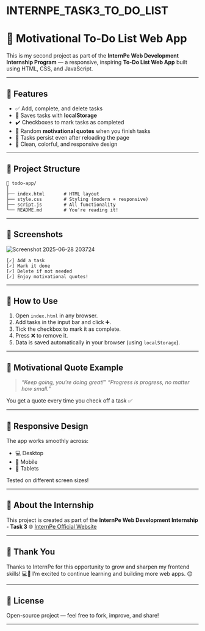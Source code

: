 # INTERNPE_TASK3_TO_DO_LIST

# 🌟 Motivational To-Do List Web App

This is my second project as part of the **InternPe Web Development Internship Program** — a responsive, inspiring **To-Do List Web App** built using HTML, CSS, and JavaScript.

---

## 🚀 Features

- ✅ Add, complete, and delete tasks
- 💾 Saves tasks with **localStorage**
- ✔️ Checkboxes to mark tasks as completed
- 💬 Random **motivational quotes** when you finish tasks
- 🔄 Tasks persist even after reloading the page
- 🎨 Clean, colorful, and responsive design

---

## 📁 Project Structure

```plaintext
📁 todo-app/
│
├── index.html       # HTML layout
├── style.css        # Styling (modern + responsive)
├── script.js        # All functionality
└── README.md        # You’re reading it!
````

---

## 📸 Screenshots

![Screenshot 2025-06-28 203724](https://github.com/user-attachments/assets/a5134f1e-061e-4764-bf85-6c9c8fdafbce)


```
[✓] Add a task
[✓] Mark it done
[✓] Delete if not needed
[✓] Enjoy motivational quotes!
```

---

## 📌 How to Use

1. Open `index.html` in any browser.
2. Add tasks in the input bar and click ➕.
3. Tick the checkbox to mark it as complete.
4. Press ❌ to remove it.
5. Data is saved automatically in your browser (using `localStorage`).

---

## 💬 Motivational Quote Example

> *“Keep going, you're doing great!”*
> *“Progress is progress, no matter how small.”*

You get a quote every time you check off a task ✅

---

## 📱 Responsive Design

The app works smoothly across:

* 💻 Desktop
* 📱 Mobile
* 📒 Tablets

Tested on different screen sizes!

---

## 📢 About the Internship

This project is created as part of the **InternPe Web Development Internship - Task 3**
🌐 [InternPe Official Website](https://internpe.in)

---

## 🙌 Thank You

Thanks to InternPe for this opportunity to grow and sharpen my frontend skills! 💻🚀
I’m excited to continue learning and building more web apps. 😊

---

## 📃 License

Open-source project — feel free to fork, improve, and share!

---

